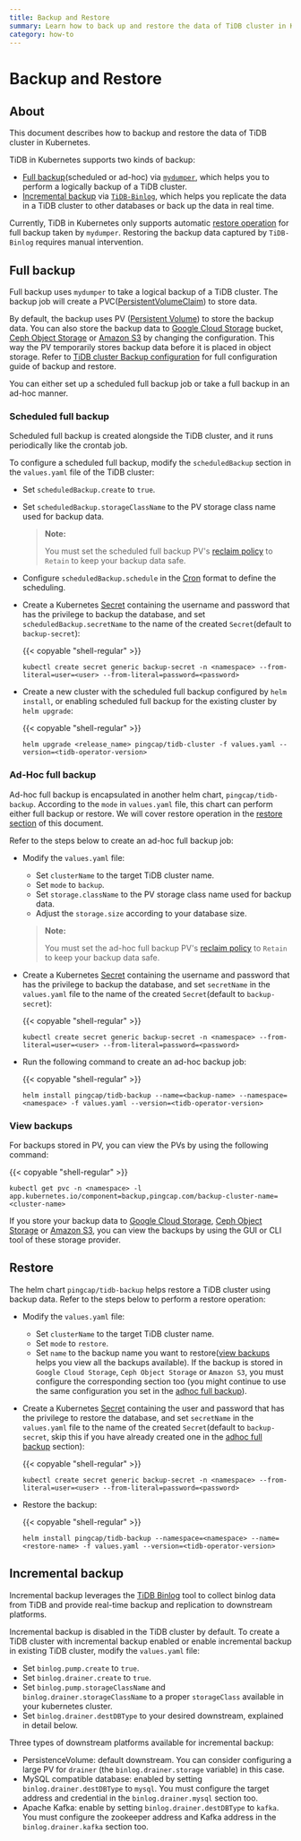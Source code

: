 ```yaml
---
title: Backup and Restore
summary: Learn how to back up and restore the data of TiDB cluster in Kubernetes.
category: how-to
---
```


# Backup and Restore

## About

This document describes how to backup and restore the data of TiDB cluster in Kubernetes.

TiDB in Kubernetes supports two kinds of backup:

* [Full backup](#full-backup)(scheduled or ad-hoc) via [`mydumper`](https://www.pingcap.com/docs/dev/reference/tools/mydumper/), which helps you to perform a logically backup of a TiDB cluster.
* [Incremental backup](#incremental-backup) via [`TiDB-Binlog`](https://www.pingcap.com/docs/dev/reference/tools/tidb-binlog/overview/), which helps you replicate the data in a TiDB cluster to other databases or back up the data in real time.

Currently, TiDB in Kubernetes only supports automatic [restore operation](#restore) for full backup taken by `mydumper`. Restoring the backup data captured by `TiDB-Binlog` requires manual intervention.

## Full backup

Full backup uses `mydumper` to take a logical backup of a TiDB cluster. The backup job will create a PVC([PersistentVolumeClaim](https://kubernetes.io/docs/concepts/storage/persistent-volumes/#persistentvolumeclaims)) to store data.

By default, the backup uses PV ([Persistent Volume](https://kubernetes.io/docs/concepts/storage/persistent-volumes/#persistent-volumes)) to store the backup data. You can also store the backup data to [Google Cloud Storage](https://cloud.google.com/storage/) bucket, [Ceph Object Storage](https://ceph.com/ceph-storage/object-storage/) or [Amazon S3](https://aws.amazon.com/s3/) by changing the configuration. This way the PV temporarily stores backup data before it is placed in object storage. Refer to [TiDB cluster Backup configuration](/reference/configuration/tidb-in-kubernetes/backup-configuration.md) for full configuration guide of backup and restore.

You can either set up a scheduled full backup job or take a full backup in an ad-hoc manner.

### Scheduled full backup

Scheduled full backup is created alongside the TiDB cluster, and it runs periodically like the crontab job.

To configure a scheduled full backup, modify the `scheduledBackup` section in the `values.yaml` file of the TiDB cluster:

* Set `scheduledBackup.create` to `true`.
* Set `scheduledBackup.storageClassName` to the PV storage class name used for backup data.

    > **Note:**
    >
    > You must set the scheduled full backup PV's [reclaim policy](https://kubernetes.io/docs/tasks/administer-cluster/change-pv-reclaim-policy) to `Retain` to keep your backup data safe.

* Configure `scheduledBackup.schedule` in the [Cron](https://en.wikipedia.org/wiki/Cron) format to define the scheduling.
* Create a Kubernetes [Secret](https://kubernetes.io/docs/concepts/configuration/secret/) containing the username and password that has the privilege to backup the database, and set `scheduledBackup.secretName` to the name of the created `Secret`(default to `backup-secret`):

    {{< copyable "shell-regular" >}}

    ```shell
    kubectl create secret generic backup-secret -n <namespace> --from-literal=user=<user> --from-literal=password=<password>
    ```

* Create a new cluster with the scheduled full backup configured by `helm install`, or enabling scheduled full backup for the existing cluster by `helm upgrade`:

    {{< copyable "shell-regular" >}}

    ```shell
    helm upgrade <release_name> pingcap/tidb-cluster -f values.yaml --version=<tidb-operator-version>
    ```

### Ad-Hoc full backup

Ad-hoc full backup is encapsulated in another helm chart, `pingcap/tidb-backup`. According to the `mode` in `values.yaml` file, this chart can perform either full backup or restore. We will cover restore operation in the [restore section](#restore) of this document.

Refer to the steps below to create an ad-hoc full backup job:

* Modify the `values.yaml` file:
    * Set `clusterName` to the target TiDB cluster name.
    * Set `mode` to `backup`.
    * Set `storage.className` to the PV storage class name used for backup data.
    * Adjust the `storage.size` according to your database size.

    > **Note:**
    >
    > You must set the ad-hoc full backup PV's [reclaim policy](https://kubernetes.io/docs/tasks/administer-cluster/change-pv-reclaim-policy) to `Retain` to keep your backup data safe.

* Create a Kubernetes [Secret](https://kubernetes.io/docs/concepts/configuration/secret/) containing the username and password that has the privilege to backup the database, and set `secretName` in the `values.yaml` file to the name of the created `Secret`(default to `backup-secret`):

    {{< copyable "shell-regular" >}}

    ```shell
    kubectl create secret generic backup-secret -n <namespace> --from-literal=user=<user> --from-literal=password=<password>
    ```

* Run the following command to create an ad-hoc backup job:

    {{< copyable "shell-regular" >}}

    ```shell
    helm install pingcap/tidb-backup --name=<backup-name> --namespace=<namespace> -f values.yaml --version=<tidb-operator-version>
    ```

### View backups

For backups stored in PV, you can view the PVs by using the following command:

{{< copyable "shell-regular" >}}

```shell
kubectl get pvc -n <namespace> -l app.kubernetes.io/component=backup,pingcap.com/backup-cluster-name=<cluster-name>
```

If you store your backup data to [Google Cloud Storage](https://cloud.google.com/storage/), [Ceph Object Storage](https://ceph.com/ceph-storage/object-storage/) or [Amazon S3](https://aws.amazon.com/s3/), you can view the backups by using the GUI or CLI tool of these storage provider.

## Restore

The helm chart `pingcap/tidb-backup` helps restore a TiDB cluster using backup data. Refer to the steps below to perform a restore operation:

* Modify the `values.yaml` file:
    * Set `clusterName` to the target TiDB cluster name.
    * Set `mode` to `restore`.
    * Set `name` to the backup name you want to restore([view backups](#view-backups) helps you view all the backups available). If the backup is stored in `Google Cloud Storage`, `Ceph Object Storage` or `Amazon S3`, you must configure the corresponding section too (you might continue to use the same configuration you set in the [adhoc full backup](#ad-hoc-full-backup)).
* Create a Kubernetes [Secret](https://kubernetes.io/docs/concepts/configuration/secret/) containing the user and password that has the privilege to restore the database, and set `secretName` in the `values.yaml` file to the name of the created `Secret`(default to `backup-secret`, skip this if you have already created one in the [adhoc full backup](#ad-hoc-full-backup) section):

    {{< copyable "shell-regular" >}}

    ```shell
    kubectl create secret generic backup-secret -n <namespace> --from-literal=user=<user> --from-literal=password=<password>
    ```

* Restore the backup:

    {{< copyable "shell-regular" >}}

    ```shell
    helm install pingcap/tidb-backup --namespace=<namespace> --name=<restore-name> -f values.yaml --version=<tidb-operator-version>
    ```

## Incremental backup

Incremental backup leverages the [TiDB Binlog](https://www.pingcap.com/docs/dev/reference/tools/tidb-binlog/overview/) tool to collect binlog data from TiDB and provide real-time backup and replication to downstream platforms.

Incremental backup is disabled in the TiDB cluster by default. To create a TiDB cluster with incremental backup enabled or enable incremental backup in existing TiDB cluster, modify the `values.yaml` file:

* Set `binlog.pump.create` to `true`.
* Set `binlog.drainer.create` to `true`.
* Set `binlog.pump.storageClassName` and `binlog.drainer.storageClassName` to a proper `storageClass` available in your kubernetes cluster.
* Set `binlog.drainer.destDBType` to your desired downstream, explained in detail below.

Three types of downstream platforms available for incremental backup:

* PersistenceVolume: default downstream. You can consider configuring a large PV for `drainer` (the `binlog.drainer.storage` variable) in this case.
* MySQL compatible database: enabled by setting `binlog.drainer.destDBType` to `mysql`. You must configure the target address and credential in the `binlog.drainer.mysql` section too.
* Apache Kafka: enable by setting `binlog.drainer.destDBType` to `kafka`. You must configure the zookeeper address and Kafka address in the `binlog.drainer.kafka` section too.
